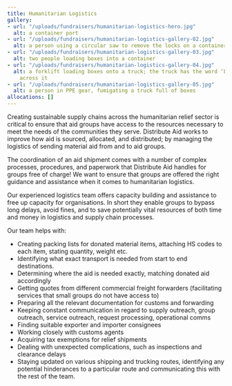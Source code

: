 ```yaml
---
title: Humanitarian Logistics
gallery:
- url: "/uploads/fundraisers/humanitarian-logistics-hero.jpg"
  alt: a container port
- url: "/uploads/fundraisers/humanitarian-logistics-gallery-02.jpg"
  alt: a person using a circular saw to remove the locks on a container
- url: "/uploads/fundraisers/humanitarian-logistics-gallery-03.jpg"
  alt: two people loading boxes into a container
- url: "/uploads/fundraisers/humanitarian-logistics-gallery-04.jpg"
  alt: a forklift loading boxes onto a truck; the truck has the word ‘Logistics’ written
    across it
- url: "/uploads/fundraisers/humanitarian-logistics-gallery-05.jpg"
  alt: a person in PPE gear, fumigating a truck full of boxes
allocations: []
---
```

Creating sustainable supply chains across the humanitarian relief sector is critical to ensure that aid groups have access to the resources necessary to meet the needs of the communities they serve. Distribute Aid works to improve how aid is sourced, allocated, and distributed; by managing the logistics of sending material aid from and to aid groups.

The coordination of an aid shipment comes with a number of complex processes, procedures, and paperwork that Distribute Aid handles for groups free of charge! We want to ensure that groups are offered the right guidance and assistance when it comes to humanitarian logistics.

Our experienced logistics team offers capacity building and assistance to free up capacity for organisations. In short they enable groups to bypass long delays, avoid fines, and to save potentially vital resources of both time and money in logistics and supply chain processes.

Our team helps with:

* Creating packing lists for donated material items, attaching HS codes to each item, stating quantity, weight etc.
* Identifying what exact transport is needed from start to end destinations.
* Determining where the aid is needed exactly, matching donated aid accordingly
* Getting quotes from different commercial freight forwarders (facilitating services that small groups do not have access to)
* Preparing all the relevant documentation for customs and forwarding
* Keeping constant communication in regard to supply outreach, group outreach, service outreach, request processing, operational comms
* Finding suitable exporter and importer consignees
* Working closely with customs agents
* Acquiring tax exemptions for relief shipments
* Dealing with unexpected complications, such as inspections and clearance delays
* Staying updated on various shipping and trucking routes, identifying any potential hinderances to a particular route and communicating this with the rest of the team.